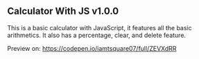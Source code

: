 ## Calculator With JS v1.0.0
This is a basic calculator with JavaScript, it features all the basic arithmetics. It also has a percentage, clear, and delete feature.

Preview on: https://codepen.io/iamtsquare07/full/ZEVXdRR

